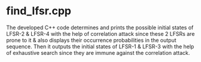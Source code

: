 # find_lfsr.cpp
The developed C++ code determines and prints the possible initial states of LFSR-2 &amp; LFSR-4 with the help of correlation attack since these 2 LFSRs are prone to it &amp; also displays their occurrence probabilities in the output sequence. Then it outputs the initial states of LFSR-1 &amp; LFSR-3 with the help of exhaustive search since they are immune against the correlation attack.

